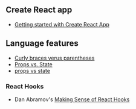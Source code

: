
## Create React app

* [Getting started with Create React App](https://blog.logrocket.com/getting-started-with-create-react-app-d93147444a27/)


## Language features
* [Curly braces verus parentheses](https://medium.com/@leannezhang/curly-braces-versus-parenthesis-in-reactjs-4d3ffd33128f)
* [Props vs. State](https://lucybain.com/blog/2016/react-state-vs-pros/)
* [props vs state](https://github.com/uberVU/react-guide/blob/master/props-vs-state.md)

### React Hooks
* Dan Abramov's [Making Sense of React Hooks](https://dev.to/dan_abramov/making-sense-of-react-hooks-2eib)

